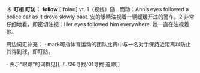 ☀ <span class="category">**盯梢 盯防：**</span>
<span class="vocabulary">**follow**</span> ['fɒləʊ] 
<span class="definition">vt. 1（视线）随…而动：</span>Ann’s eyes followed a police car as it drove slowly past. 安的眼睛注视着一辆缓缓开过的警车。<span class="definition">2 非常仔细地看，即密切注视：</span>Her eyes followed him everywhere. 她一直在注视着他。

周边词汇补充：
· mark可指体育运动的团队比赛中与一名对手保持近距离以防止其得到球，即盯防。

· 表示“跟踪”的词群见[[../../26寻找/01寻找 追踪]]
